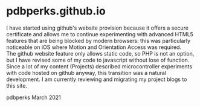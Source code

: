 # pdbperks.github.io
I have started using github's website provision because it offers a secure certificate and allows me to continue 
experimenting with advanced HTML5 features that are being blocked by modern browsers: this was particularly 
noticeable on iOS where Motion and Orientation Access was required.  
The github website feature only allows static code, so PHP is not an option, but I have revised some of my code to javascript
without lose of function.  
Since a lot of my content (Projects) described microcontroller experiments with code hosted on github anyway, 
this transition was a natural development.  I am currently reviewing and migrating my project blogs to this site.

pdbperks March 2021
